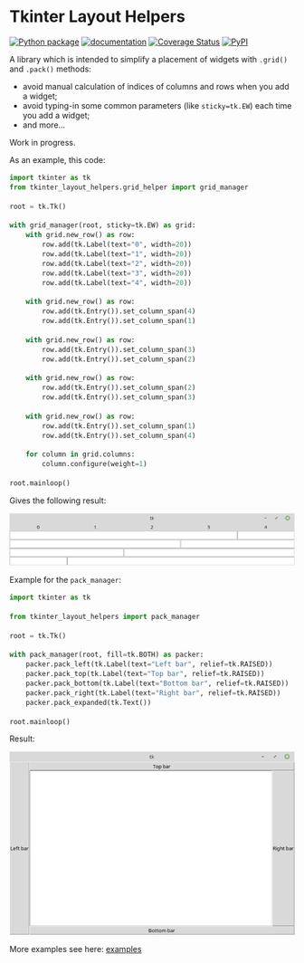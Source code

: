 # Tkinter Layout Helpers

[![Python package](https://github.com/insolor/tkinter-layout-helpers/actions/workflows/python-tests.yml/badge.svg)](https://github.com/insolor/tkinter-layout-helpers/actions/workflows/python-tests.yml)
[![documentation](https://img.shields.io/badge/docs-mkdocs-708FCC.svg?style=flat)](https://insolor.github.io/tkinter-layout-helpers/)
[![Coverage Status](https://coveralls.io/repos/github/insolor/tkinter-layout-helpers/badge.svg?branch=main)](https://coveralls.io/github/insolor/tkinter-layout-helpers?branch=main)
[![PyPI](https://img.shields.io/pypi/v/tkinter-layout-helpers)](https://pypi.org/project/tkinter-layout-helpers/)

A library which is intended to simplify a placement of widgets with `.grid()` and `.pack()` methods:

- avoid manual calculation of indices of columns and rows when you add a widget;
- avoid typing-in some common parameters (like `sticky=tk.EW`) each time you add a widget;
- and more...

Work in progress.

As an example, this code:

```python
import tkinter as tk
from tkinter_layout_helpers.grid_helper import grid_manager

root = tk.Tk()

with grid_manager(root, sticky=tk.EW) as grid:
    with grid.new_row() as row:
        row.add(tk.Label(text="0", width=20))
        row.add(tk.Label(text="1", width=20))
        row.add(tk.Label(text="2", width=20))
        row.add(tk.Label(text="3", width=20))
        row.add(tk.Label(text="4", width=20))

    with grid.new_row() as row:
        row.add(tk.Entry()).set_column_span(4)
        row.add(tk.Entry()).set_column_span(1)
    
    with grid.new_row() as row:
        row.add(tk.Entry()).set_column_span(3)
        row.add(tk.Entry()).set_column_span(2)
    
    with grid.new_row() as row:
        row.add(tk.Entry()).set_column_span(2)
        row.add(tk.Entry()).set_column_span(3)

    with grid.new_row() as row:
        row.add(tk.Entry()).set_column_span(1)
        row.add(tk.Entry()).set_column_span(4)

    for column in grid.columns:
        column.configure(weight=1)

root.mainloop()
```

Gives the following result:

![image](https://github.com/insolor/tkinter-layout-helpers/raw/main/assets/staircase.png)

Example for the `pack_manager`:

```python
import tkinter as tk

from tkinter_layout_helpers import pack_manager

root = tk.Tk()

with pack_manager(root, fill=tk.BOTH) as packer:
    packer.pack_left(tk.Label(text="Left bar", relief=tk.RAISED))
    packer.pack_top(tk.Label(text="Top bar", relief=tk.RAISED))
    packer.pack_bottom(tk.Label(text="Bottom bar", relief=tk.RAISED))
    packer.pack_right(tk.Label(text="Right bar", relief=tk.RAISED))
    packer.pack_expanded(tk.Text())

root.mainloop()
```

Result:

![image](https://github.com/insolor/tkinter-layout-helpers/raw/main/assets/pack_sidebars.png)

More examples see here: [examples](https://github.com/insolor/tkinter_layout_helpers/tree/main/examples)
